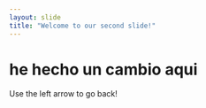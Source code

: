 ```yaml
---
layout: slide
title: "Welcome to our second slide!"
---
```

<h1>he hecho un cambio aqui</h1>
Use the left arrow to go back!
